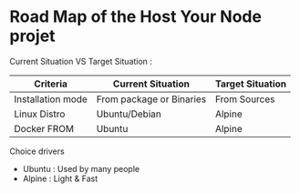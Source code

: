 Road Map of the Host Your Node projet
==

Current Situation VS Target Situation :
<table>
    <thead>
        <tr>
            <th>Criteria</th>
            <th>Current Situation</th>
            <th>Target Situation</th>
        </tr>
    </thead>
    <tbody>
        <tr>
            <td>Installation mode</td>
            <td>From package or Binaries</td>
            <td>From Sources</td>
        </tr>
        <tr>
            <td>Linux Distro</td>
            <td>Ubuntu/Debian</td>
            <td>Alpine</td>
        </tr>
        <tr>
            <td>Docker FROM</td>
            <td>Ubuntu</td>
            <td>Alpine</td>
        </tr>
    </tbody>
</table>

Choice drivers
   - Ubuntu : Used by many people
   - Alpine : Light & Fast
